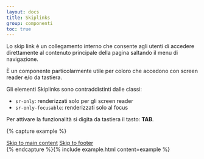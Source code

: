 ```yaml
---
layout: docs
title: Skiplinks
group: componenti
toc: true
---
```


Lo skip link è un collegamento interno che consente agli utenti di accedere direttamente al contenuto principale della pagina saltando il menu di navigazione.

È un componente particolarmente utile per coloro che accedono con screen reader e/o da tastiera.

Gli elementi Skiplinks sono contraddistinti dalle classi:

- `sr-only`: renderizzati solo per gli screen reader
- `sr-only-focusable`: renderizzati solo al focus

Per attivare la funzionalità si digita da tastiera il tasto: **TAB**. 

{% capture example %}
<div class="skiplinks">
  <a class="sr-only sr-only-focusable" href="#main">Skip to main content</a>
  <a class="sr-only sr-only-focusable" href="#footer">Skip to footer</a>
</div>
{% endcapture %}{% include example.html content=example %}
    

